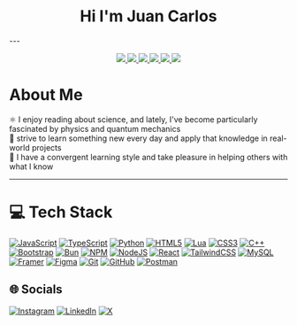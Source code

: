 <div align="center">
  <h1>Hi I'm Juan Carlos</h1>
</div>
---
<p align="center">
  <a href="https://archlinux.org/">
    <img src="https://skillicons.dev/icons?i=arch" />
  </a>
  <a href="https://www.notion.com/">
    <img src="https://skillicons.dev/icons?i=notion" />
  </a>
  <a href="https://neovim.io/">
    <img src="https://skillicons.dev/icons?i=neovim" />
  </a>
  <a href="https://obsidian.md/">
    <img src="https://skillicons.dev/icons?i=obsidian" />
  </a>
  <a href="https://www.microsoft.com/windows">
    <img src="https://skillicons.dev/icons?i=windows" />
  </a>
  <a href="https://code.visualstudio.com/">
    <img src="https://skillicons.dev/icons?i=vscode" />
  </a>
</p>

# About Me

⚛️ I enjoy reading about science, and lately, I've become particularly fascinated by physics and quantum mechanics <br>🚀 strive to learn something new every day and apply that knowledge in real-world projects<br>🧠 I have a convergent learning style and take pleasure in helping others with what I know<br>

---

# 💻 Tech Stack

<a href="#"><img src="https://img.shields.io/badge/javascript-%23323330.svg?style=for-the-badge&logo=javascript&logoColor=%23F7DF1E" alt="JavaScript" /></a> <a href="#"><img src="https://img.shields.io/badge/typescript-%23007ACC.svg?style=for-the-badge&logo=typescript&logoColor=white" alt="TypeScript" /></a> <a href="#"><img src="https://img.shields.io/badge/python-3670A0?style=for-the-badge&logo=python&logoColor=ffdd54" alt="Python" /></a> <a href="#"><img src="https://img.shields.io/badge/html5-%23E34F26.svg?style=for-the-badge&logo=html5&logoColor=white" alt="HTML5" /></a> <a href="#"><img src="https://img.shields.io/badge/lua-%232C2D72.svg?style=for-the-badge&logo=lua&logoColor=white" alt="Lua" /></a> <a href="#"><img src="https://img.shields.io/badge/css3-%231572B6.svg?style=for-the-badge&logo=css3&logoColor=white" alt="CSS3" /></a> <a href="#"><img src="https://img.shields.io/badge/c++-%2300599C.svg?style=for-the-badge&logo=c%2B%2B&logoColor=white" alt="C++" /></a> <a href="#"><img src="https://img.shields.io/badge/bootstrap-%238511FA.svg?style=for-the-badge&logo=bootstrap&logoColor=white" alt="Bootstrap" /></a> <a href="#"><img src="https://img.shields.io/badge/Bun-%23000000.svg?style=for-the-badge&logo=bun&logoColor=white" alt="Bun" /></a> <a href="#"><img src="https://img.shields.io/badge/NPM-%23CB3837.svg?style=for-the-badge&logo=npm&logoColor=white" alt="NPM" /></a> <a href="#"><img src="https://img.shields.io/badge/node.js-6DA55F?style=for-the-badge&logo=node.js&logoColor=white" alt="NodeJS" /></a> <a href="#"><img src="https://img.shields.io/badge/react-%2320232a.svg?style=for-the-badge&logo=react&logoColor=%2361DAFB" alt="React" /></a> <a href="#"><img src="https://img.shields.io/badge/tailwindcss-%2338B2AC.svg?style=for-the-badge&logo=tailwind-css&logoColor=white" alt="TailwindCSS" /></a> <a href="#"><img src="https://img.shields.io/badge/mysql-4479A1.svg?style=for-the-badge&logo=mysql&logoColor=white" alt="MySQL" /></a> <a href="#"><img src="https://img.shields.io/badge/Framer-black?style=for-the-badge&logo=framer&logoColor=blue" alt="Framer" /></a> <a href="#"><img src="https://img.shields.io/badge/figma-%23F24E1E.svg?style=for-the-badge&logo=figma&logoColor=white" alt="Figma" /></a> <a href="#"><img src="https://img.shields.io/badge/git-%23F05033.svg?style=for-the-badge&logo=git&logoColor=white" alt="Git" /></a> <a href="#"><img src="https://img.shields.io/badge/github-%23121011.svg?style=for-the-badge&logo=github&logoColor=white" alt="GitHub" /></a> <a href="#"><img src="https://img.shields.io/badge/Postman-FF6C37?style=for-the-badge&logo=postman&logoColor=white" alt="Postman" /></a>

## 🌐 Socials

<a href="https://instagram.com/https://www.instagram.com/juancho_lopez_11/"><img src="https://img.shields.io/badge/Instagram-%23E4405F.svg?logo=Instagram&logoColor=white" alt="Instagram" /></a> <a href="https://linkedin.com/in/https://www.linkedin.com/in/juan-carlos-lopez-moreno-9a29b0299/"><img src="https://img.shields.io/badge/LinkedIn-%230077B5.svg?logo=linkedin&logoColor=white" alt="LinkedIn" /></a> <a href="https://x.com/https://x.com/juancho_l0pez"><img src="https://img.shields.io/badge/X-black.svg?logo=X&logoColor=white" alt="X" /></a>
